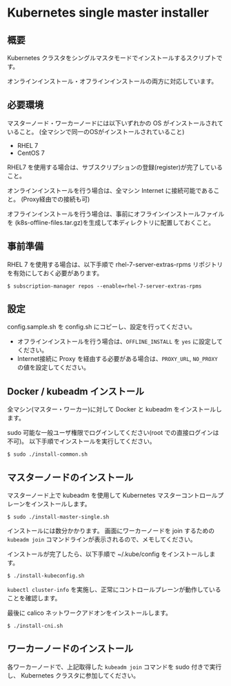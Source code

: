 # Kubernetes single master installer

## 概要

Kubernetes クラスタをシングルマスタモードでインストールするスクリプトです。

オンラインインストール・オフラインインストールの両方に対応しています。

## 必要環境

マスターノード・ワーカーノードには以下いずれかの OS がインストールされていること。
(全マシンで同一のOSがインストールされていること)

* RHEL 7
* CentOS 7

RHEL7 を使用する場合は、サブスクリプションの登録(register)が完了していること。

オンラインインストールを行う場合は、全マシン Internet に接続可能であること。
(Proxy経由での接続も可)

オフラインインストールを行う場合は、事前にオフラインインストールファイルを
(k8s-offline-files.tar.gz)を生成して本ディレクトリに配置しておくこと。

## 事前準備

RHEL 7 を使用する場合は、以下手順で rhel-7-server-extras-rpms リポジトリを有効にしておく必要があります。

    $ subscription-manager repos --enable=rhel-7-server-extras-rpms

## 設定

config.sample.sh を config.sh にコピーし、設定を行ってください。

* オフラインインストールを行う場合は、`OFFLINE_INSTALL` を `yes` に設定してください。
* Internet接続に Proxy を経由する必要がある場合は、`PROXY_URL`, `NO_PROXY` の値を設定してください。

## Docker / kubeadm インストール

全マシン(マスター・ワーカー)に対して Docker と kubeadm をインストールします。

sudo 可能な一般ユーザ権限でログインしてください(root での直接ログインは不可)。
以下手順でインストールを実行してください。

    $ sudo ./install-common.sh

## マスターノードのインストール

マスターノード上で kubeadm を使用して Kubernetes マスターコントロールプレーンをインストールします。

    $ sudo ./install-master-single.sh

インストールには数分かかります。
画面にワーカーノードを join するための `kubeadm join` コマンドラインが表示されるので、メモしてください。

インストールが完了したら、以下手順で ~/.kube/config をインストールします。

    $ ./install-kubeconfig.sh

`kubectl cluster-info` を実施し、正常にコントロールプレーンが動作していることを確認します。

最後に calico ネットワークアドオンをインストールします。

    $ ./install-cni.sh

## ワーカーノードのインストール

各ワーカーノードで、上記取得した `kubeadm join` コマンドを sudo 付きで実行し、
Kubernetes クラスタに参加してください。
